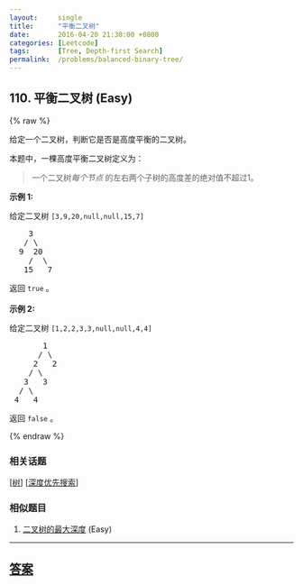 ```yaml
---
layout:     single
title:      "平衡二叉树"
date:       2016-04-20 21:30:00 +0800
categories: [Leetcode]
tags:       [Tree, Depth-first Search]
permalink:  /problems/balanced-binary-tree/
---
```


## 110. 平衡二叉树 (Easy)

{% raw %}

<p>给定一个二叉树，判断它是否是高度平衡的二叉树。</p>

<p>本题中，一棵高度平衡二叉树定义为：</p>

<blockquote>
<p>一个二叉树<em>每个节点&nbsp;</em>的左右两个子树的高度差的绝对值不超过1。</p>
</blockquote>

<p><strong>示例 1:</strong></p>

<p>给定二叉树 <code>[3,9,20,null,null,15,7]</code></p>

<pre>    3
   / \
  9  20
    /  \
   15   7</pre>

<p>返回 <code>true</code> 。<br>
<br>
<strong>示例 2:</strong></p>

<p>给定二叉树 <code>[1,2,2,3,3,null,null,4,4]</code></p>

<pre>       1
      / \
     2   2
    / \
   3   3
  / \
 4   4
</pre>

<p>返回&nbsp;<code>false</code> 。</p>

{% endraw %}

### 相关话题
  [[树](https://github.com/openset/leetcode/tree/master/tag/tree/README.md)]
  [[深度优先搜索](https://github.com/openset/leetcode/tree/master/tag/depth-first-search/README.md)]

### 相似题目
  1. [二叉树的最大深度](/problems/maximum-depth-of-binary-tree) (Easy)

---

## [答案](https://github.com/openset/leetcode/tree/master/problems/balanced-binary-tree)
